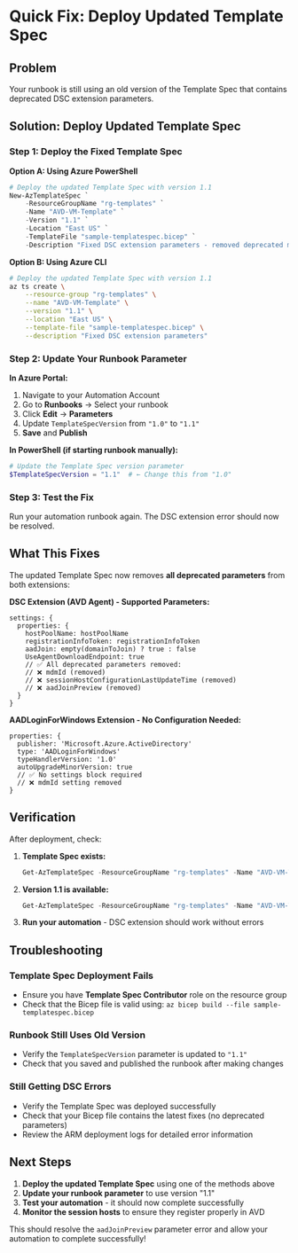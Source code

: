 # Quick Fix: Deploy Updated Template Spec

## Problem
Your runbook is still using an old version of the Template Spec that contains deprecated DSC extension parameters.

## Solution: Deploy Updated Template Spec

### Step 1: Deploy the Fixed Template Spec

**Option A: Using Azure PowerShell**
```powershell
# Deploy the updated Template Spec with version 1.1
New-AzTemplateSpec `
    -ResourceGroupName "rg-templates" `
    -Name "AVD-VM-Template" `
    -Version "1.1" `
    -Location "East US" `
    -TemplateFile "sample-templatespec.bicep" `
    -Description "Fixed DSC extension parameters - removed deprecated mdmId, sessionHostConfigurationLastUpdateTime, and aadJoinPreview"
```

**Option B: Using Azure CLI**
```bash
# Deploy the updated Template Spec with version 1.1
az ts create \
    --resource-group "rg-templates" \
    --name "AVD-VM-Template" \
    --version "1.1" \
    --location "East US" \
    --template-file "sample-templatespec.bicep" \
    --description "Fixed DSC extension parameters"
```

### Step 2: Update Your Runbook Parameter

**In Azure Portal:**
1. Navigate to your Automation Account
2. Go to **Runbooks** → Select your runbook
3. Click **Edit** → **Parameters**
4. Update `TemplateSpecVersion` from `"1.0"` to `"1.1"`
5. **Save** and **Publish**

**In PowerShell (if starting runbook manually):**
```powershell
# Update the Template Spec version parameter
$TemplateSpecVersion = "1.1"  # ← Change this from "1.0"
```

### Step 3: Test the Fix

Run your automation runbook again. The DSC extension error should now be resolved.

## What This Fixes

The updated Template Spec now removes **all deprecated parameters** from both extensions:

**DSC Extension (AVD Agent) - Supported Parameters:**
```bicep
settings: {
  properties: {
    hostPoolName: hostPoolName
    registrationInfoToken: registrationInfoToken
    aadJoin: empty(domainToJoin) ? true : false
    UseAgentDownloadEndpoint: true
    // ✅ All deprecated parameters removed:
    // ❌ mdmId (removed)
    // ❌ sessionHostConfigurationLastUpdateTime (removed)  
    // ❌ aadJoinPreview (removed)
  }
}
```

**AADLoginForWindows Extension - No Configuration Needed:**
```bicep
properties: {
  publisher: 'Microsoft.Azure.ActiveDirectory'
  type: 'AADLoginForWindows'
  typeHandlerVersion: '1.0'
  autoUpgradeMinorVersion: true
  // ✅ No settings block required
  // ❌ mdmId setting removed
}
```

## Verification

After deployment, check:

1. **Template Spec exists:**
   ```powershell
   Get-AzTemplateSpec -ResourceGroupName "rg-templates" -Name "AVD-VM-Template"
   ```

2. **Version 1.1 is available:**
   ```powershell
   Get-AzTemplateSpec -ResourceGroupName "rg-templates" -Name "AVD-VM-Template" -Version "1.1"
   ```

3. **Run your automation** - DSC extension should work without errors

## Troubleshooting

### Template Spec Deployment Fails
- Ensure you have **Template Spec Contributor** role on the resource group
- Check that the Bicep file is valid using: `az bicep build --file sample-templatespec.bicep`

### Runbook Still Uses Old Version
- Verify the `TemplateSpecVersion` parameter is updated to `"1.1"`
- Check that you saved and published the runbook after making changes

### Still Getting DSC Errors
- Verify the Template Spec was deployed successfully
- Check that your Bicep file contains the latest fixes (no deprecated parameters)
- Review the ARM deployment logs for detailed error information

## Next Steps

1. **Deploy the updated Template Spec** using one of the methods above
2. **Update your runbook parameter** to use version "1.1"  
3. **Test your automation** - it should now complete successfully
4. **Monitor the session hosts** to ensure they register properly in AVD

This should resolve the `aadJoinPreview` parameter error and allow your automation to complete successfully!
